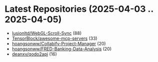 # Latest Repositories (2025-04-03 .. 2025-04-05)

- [lusionltd/WebGL-Scroll-Sync](https://github.com/lusionltd/WebGL-Scroll-Sync) (88)
- [TensorBlock/awesome-mcp-servers](https://github.com/TensorBlock/awesome-mcp-servers) (33)
- [hoangsonww/Collabify-Project-Manager](https://github.com/hoangsonww/Collabify-Project-Manager) (20)
- [hoangsonww/FRED-Banking-Data-Analysis](https://github.com/hoangsonww/FRED-Banking-Data-Analysis) (20)
- [deanxv/qodo2api](https://github.com/deanxv/qodo2api) (16)
